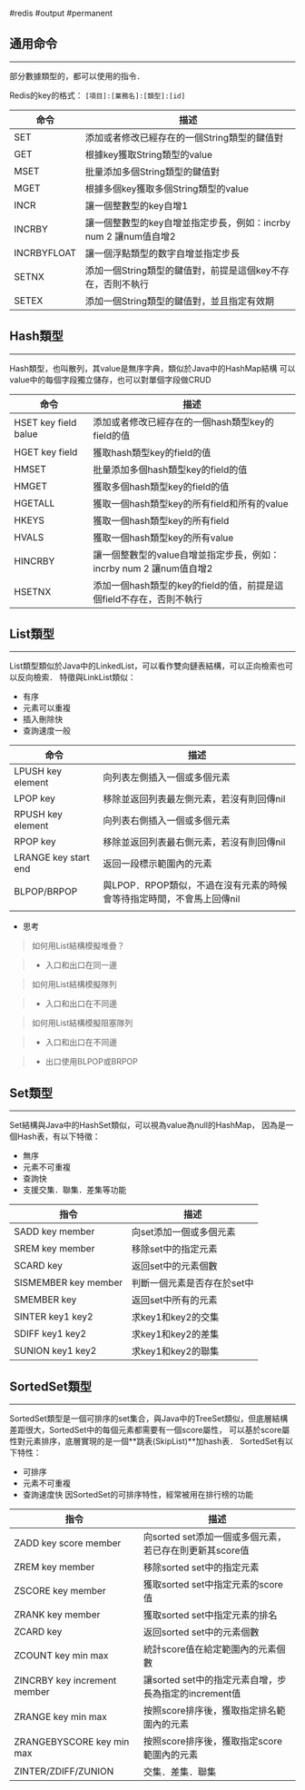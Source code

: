 #redis #output #permanent 

## 通用命令
---
部分數據類型的，都可以使用的指令．

Redis的key的格式： `[項目]:[業務名]:[類型]:[id]`

| 命令          | 描述                                         |
| ----------- | ------------------------------------------ |
| SET         | 添加或者修改已經存在的一個String類型的鍵值對                  |
| GET         | 根據key獲取String類型的value                      |
| MSET        | 批量添加多個String類型的鍵值對                         |
| MGET        | 根據多個key獲取多個String類型的value                  |
| INCR        | 讓一個整數型的key自增1                              |
| INCRBY      | 讓一個整數型的key自增並指定步長，例如：incrby num 2 讓num值自增2 |
| INCRBYFLOAT | 讓一個浮點類型的数字自增並指定步長                          |
| SETNX       | 添加一個String類型的鍵值對，前提是這個key不存在，否則不執行         |
| SETEX       | 添加一個String類型的鍵值對，並且指定有效期                   |

## Hash類型
---
Hash類型，也叫散列，其value是無序字典，類似於Java中的HashMap結構
可以value中的每個字段獨立儲存，也可以對單個字段做CRUD

  

| 命令                   | 描述                                           |
| -------------------- | -------------------------------------------- |
| HSET key field balue | 添加或者修改已經存在的一個hash類型key的field的值               |
| HGET key field       | 獲取hash類型key的field的值                          |
| HMSET                | 批量添加多個hash類型key的field的值                      |
| HMGET                | 獲取多個hash類型key的field的值                        |
| HGETALL              | 獲取一個hash類型key的所有field和所有的value               |
| HKEYS                | 獲取一個hash類型key的所有field                        |
| HVALS                | 獲取一個hash類型key的所有value                        |
| HINCRBY              | 讓一個整數型的value自增並指定步長，例如：incrby num 2 讓num值自增2 |
| HSETNX               | 添加一個hash類型的key的field的值，前提是這個field不存在，否則不執行   |

## List類型
---
List類型類似於Java中的LinkedList，可以看作雙向鏈表結構，可以正向檢索也可以反向檢索．
特徵與LinkList類似：
- 有序
- 元素可以重複
- 插入刪除快
- 查詢速度一般

| 命令                   | 描述                                       |
| -------------------- | ---------------------------------------- |
| LPUSH key element    | 向列表左側插入一個或多個元素                           |
| LPOP key             | 移除並返回列表最左側元素，若沒有則回傳nil                   |
| RPUSH key element    | 向列表右側插入一個或多個元素                           |
| RPOP key             | 移除並返回列表最右側元素，若沒有則回傳nil                   |
| LRANGE key start end | 返回一段標示範圍內的元素                             |
| BLPOP/BRPOP          | 與LPOP．RPOP類似，不過在沒有元素的時候會等待指定時間，不會馬上回傳nil |
|                      |                                          |

  

- 思考

> 如何用List結構模擬堆疊？

> - 入口和出口在同一邊

> 如何用List結構模擬隊列

>

> - 入口和出口在不同邊

> 如何用List結構模擬阻塞隊列

>

> - 入口和出口在不同邊

> - 出口使用BLPOP或BRPOP

  

## Set類型
---
Set結構與Java中的HashSet類似，可以視為value為null的HashMap，
因為是一個Hash表，有以下特徵：
- 無序
- 元素不可重複
- 查詢快
- 支援交集．聯集．差集等功能

| 指令                   | 描述              |
| -------------------- | --------------- |
| SADD key member      | 向set添加一個或多個元素   |
| SREM key member      | 移除set中的指定元素     |
| SCARD key            | 返回set中的元素個數     |
| SISMEMBER key member | 判斷一個元素是否存在於set中 |
| SMEMBER key          | 返回set中所有的元素     |
| SINTER key1 key2     | 求key1和key2的交集   |
| SDIFF key1 key2      | 求key1和key2的差集   |
| SUNION key1 key2     | 求key1和key2的聯集   |

## SortedSet類型
---
SortedSet類型是一個可排序的set集合，與Java中的TreeSet類似，但底層結構差距很大，SortedSet中的每個元素都需要有一個score屬性，
可以基於score屬性對元素排序，底層實現的是一個**跳表(SkipList)**加hash表．
SortedSet有以下特性：
- 可排序
- 元素不可重複
- 查詢速度快
因SortedSet的可排序特性，經常被用在排行榜的功能

| 指令                         | 描述                                                    |
| ---------------------------- | ------------------------------------------------------- |
| ZADD key score member        | 向sorted set添加一個或多個元素，若已存在則更新其score值 |
| ZREM key member              | 移除sorted set中的指定元素                              |
| ZSCORE key member            | 獲取sorted set中指定元素的score值                       |
| ZRANK key member             | 獲取sorted set中指定元素的排名                          |
| ZCARD key                    | 返回sorted set中的元素個數                              |
| ZCOUNT key min max           | 統計score值在給定範圍內的元素個數                       |
| ZINCRBY key increment member | 讓sorted set中的指定元素自增，步長為指定的increment值   |
| ZRANGE key min max           | 按照score排序後，獲取指定排名範圍內的元素               |
| ZRANGEBYSCORE key min max    | 按照score排序後，獲取指定score範圍內的元素              |
| ZINTER/ZDIFF/ZUNION          | 交集．差集．聯集                                        |
